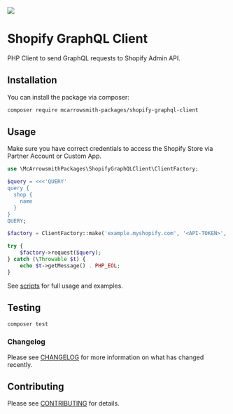 [<img src="https://mcarrowsmith.co.uk/assets/images/mcarrowsmith-consulting-social-card.png" />](https://mcarrowsmith.co.uk)

# Shopify GraphQL Client

PHP Client to send GraphQL requests to Shopify Admin API.

## Installation

You can install the package via composer:

```bash
composer require mcarrowsmith-packages/shopify-graphql-client
```

## Usage

Make sure you have correct credentials to access the Shopify Store via Partner Account or Custom App.

```php
use \McArrowsmithPackages\ShopifyGraphQLClient\ClientFactory;

$query = <<<'QUERY'
query {
  shop {
    name
  }
}
QUERY;

$factory = ClientFactory::make('example.myshopify.com', '<API-TOKEN>', '2022-07');

try {
    $factory->request($query);
} catch (\Throwable $t) {
    echo $t->getMessage() . PHP_EOL;
}
```

See [scripts](scripts) for full usage and examples.

## Testing

``` bash
composer test
```

### Changelog

Please see [CHANGELOG](CHANGELOG.md) for more information on what has changed recently.

## Contributing

Please see [CONTRIBUTING](https://github.com/mcarrowsmith/.github/blob/main/CONTRIBUTING.md) for details.
